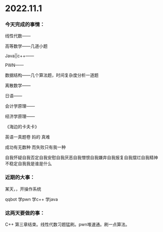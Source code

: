 # 2022.11.1

### 今天完成的事情：

线性代数——

高等数学——几道小题

Java||c++——

PWN——

数据结构——几个算法题，时间复杂度分析一道题

离散数学——

日语——

会计学原理——

经济学原理——

《海边的卡夫卡》

英语一真题卷 妈的 真难

成功有无数种 而失败只有我一种

自我怀疑自我否定自我安慰自我厌恶自我憎恨自我嫌弃自我报复自我摆烂自我精神不稳定自我我是谁是什么

### 近期的大事：

某天，，开操作系统

qqbot 学pwn 学c++ 学java

### 这两天要做的事：

C++ 第三章结束。线性代数习题猛刷。pwn堆速通。刷一点算法。


